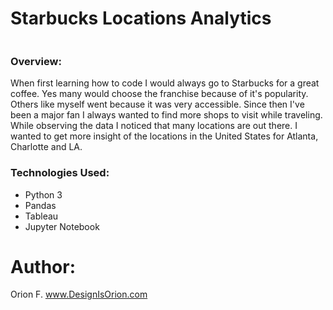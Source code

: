# Starbucks Locations Analytics
<img src="">

### Overview:

When first learning how to code I would always go to Starbucks for a great coffee. Yes many would choose the franchise because of it's popularity. Others like myself went because it was very accessible. Since then I've been a major fan I always wanted to find more shops to visit while traveling. While observing the data I noticed that many locations are out there. I wanted to get more insight of the locations in the United States for Atlanta, Charlotte and LA.


### Technologies Used:
- Python 3
- Pandas
- Tableau 
- Jupyter Notebook



# Author: 
Orion F.
www.DesignIsOrion.com
